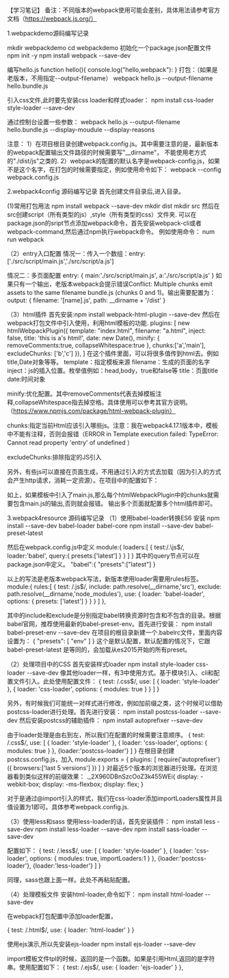 【学习笔记】
备注：不同版本的webpack使用可能会差别，具体用法请参考官方文档（https://webpack.js.org/）

1.webpackdemo源码编写记录

mkdir webpackdemo
cd webpackdemo
初始化一个package.json配置文件 npm init -y
npm install webpack --save-dev

编写hello.js
function hello(){
console.log("hello,webpack"):
}
打包：（如果是老版本，不用指定--output-filename）
webpack hello.js --output-filename hello.bundle.js

引入css文件,此时要先安装css loader和样式loader：
npm install css-loader style-loader --save-dev

通过控制台设置一些参数：
webpack hello.js --output-filename hello.bundle.js --display-moudule --display-reasons

注意：
1）在项目根目录创建webpack.config.js。其中需要注意的是，最新版本的webpack配置输出文件路径的时候需要写"__dirname"，
不能使用老方式的"./dist/js"之类的.
2）webpack的配置的默认名字是webpack-config.js，如果不是这个名字，在打包的时候需要指定，例如使用命令如下：
webpack --config webpack.config.js

2.webpack4config 源码编写记录
首先创建文件目录后,进入目录。

(1)常用打包用法
npm install webpack --save-dev
mkdir dist
mkdir src
然后在src创建script（所有类型的js）,style（所有类型的css）文件夹.
可以在package.json的sript节点添加webpack命令，首先安装webpack-cli或者webpack-command,然后通过npm执行webpack命令。
例如使用命令：
num run webpack

（2）entry入口配置
情况一：传入一个数组：entry: ['./src/script/main.js','./src/script/a.js']

情况二：多页面配置
entry: {
    main:'./src/script/main.js',
    a:'./src/script/a.js'
}
如果只有一个输出，老版本webpack会提示错误Conflict: Multiple chunks emit assets to the same filename
bundle.js (chunks 0 and 1)。输出需要配置为：
output: {
    filename: '[name].js',
    path: __dirname + '/dist'
}

（3）html插件
首先安装:npm install webpack-html-plugin --save-dev
然后在webpack打包文件中引入使用，利用html模板的功能.
plugins: [
    new htmlWebpackPlugin({
        template: "index.html",
        filename: "a.html",
        inject: false,
        title: 'this is a\'s html!',
        date: new Date(),
        minify: {
            removeComments:true,
            collapseWhitespace:true
        },
        chunks:['a','main'],
        excludeChunks: ['b','c']
    }),
]
在这个插件里面，可以将很多值传到html去。例如title,Date对象等等。
template：指定模板来源
filename：生成的页面的名字
inject：js的插入位置。枚举值例如：head,body，true和false等
title：页面title
date:时间对象

minify:优化配置。其中removeComments代表去掉模板注释,collapseWhitespace指去掉空格。具体使用可以参考其官方说明。（https://www.npmjs.com/package/html-webpack-plugin）

chunks:指定当前Html应该引入哪些js。注意：我在webpack4.17.1版本中，模板中不能有注释，否则会报错（ERROR in Template execution failed: TypeError: Cannot read property 'entry' of undefined
）

excludeChunks:排除指定的JS引入

另外，有些js可以直接在页面生成，不用通过引入的方式去加载（因为引入的方式会产生http请求，消耗一定资源）。在项目中的配置如下：
<script type="text/javascript">
    <%= compilation.assets[htmlWebpackPlugin.files.chunks.main.entry.substr(htmlWebpackPlugin.files.publicPath.length)].source()%>
</script>

如上，如果模板中引入了main.js,那么每个htmlWebpackPlugin中的chunks就需要包含main.js的输出,否则就会报错。
输出多个页面就配置多个html插件即可。


3.webpack4resource 源码编写记录
（1）使用babel-loader转换ES6
安装
npm install --save-dev babel-loader babel-core
npm install --save-dev babel-preset-latest

然后在webpack.config.js中定义
module:{
    loaders:[
        {
            test:/.\js$/,
            loader:'babel',
            query:{
                 presets:['latest']
             }
        }
    ]
}
其中的query节点可以在package.json中定义。
  "babel":{
    "presets":["latest"]
  }

以上的写法是老版本webpack写法，新版本使用loader需要用rules标签。
module:{
    rules:[
        {
            test: /\.js$/,
            include: path.resolve(__dirname,'src'),
            exclude: path.resolve(__dirname,'node_modules'),
            use: {
                loader: 'babel-loader',
                options: {
                    presets: ['latest']
                }
            }
        }
    ]
},

其中的include和exclude是分别指定babel转换资源时包含和不包含的目录。根据babel官网，推荐使用最新的babel-preset-env。首先进行安装：
npm install babel-preset-env --save-dev
在项目的根目录新建一个.babelrc文件，里面内容设置为：
{
    "presets": [ "env" ]
}
这个是默认配置，默认配置的情况下，它跟 babel-preset-latest 是等同的，会加载从es2015开始的所有preset。

（2）处理项目中的CSS
首先安装样式loader
npm install style-loader css-loader --save-dev
像其他loader一样，有3中使用方式。基于模块引入、cli和配置文件引入。此处使用配置文件：
{
    test: /\.css$/,
    use: [
        { loader: 'style-loader' },
        { loader: 'css-loader',
            options: {
            modules: true
            }
        }
    ]
}

另外，有时候我们可能统一对样式进行修改，例如加前缀之类，这个时候可以借助postcss-loader进行处理。首先进行安装：
npm install postcss-loader --save-dev
然后安装postcss的辅助插件：
npm install autoprefixer --save-dev

由于loader处理是由右到左，所以我们在配置的时候需要注意顺序。
{
    test: /\.css$/,
    use: [
        { loader: 'style-loader' },
        { loader: 'css-loader',
            options: {
                modules: true
            }
        },
        {loader:'postcss-loader'}
    ]
}
在根目录创建postcss.config.js，加入
module.exports = {
    plugins: [
        require('autoprefixer')({
            browsers:['last 5 versions']
        })
    ]
}
对最近5个版本的浏览器进行处理。在浏览器看到类似这样的前缀效果：
._2X960DBnSzcOoZ3k455WEi{
    display: -webkit-box;
    display: -ms-flexbox;
    display: flex;
}

对于是通过@import引入的样式，我们在css-loader添加importLoaders属性并且值设置为1即可。具体参考webpack.config.js.

（3）使用less和sass
使用less-loader的话，首先安装插件：
npm install less -save-dev
npm install less-loader --save-dev
npm install sass-loader --save-dev

配置如下：
{
    test: /\.less$/,
    use: [
        { loader: 'style-loader' },
        { loader: 'css-loader',
            options: {
            modules: true,
            importLoaders:1
            }
        },
        {loader:'postcss-loader'},
        {loader:'less-loader'}
    ]
}

同理，sass也跟上面一样。此处不再粘贴配置。

（4）处理模板文件
安装html-loader,命令如下：
npm install html-loader --save-dev

在webpack打包配置中添加loader配置，

{
    test: /\.html$/,
    use: {
        loader: 'html-loader'
    }
}

使用ejs演示,所以先安装ejs-loader
npm install ejs-loader --save-dev

import模板文件tpl的时候，返回的是一个函数。如果是引用Html,返回的是字符串。使用配置如下：
{
    test: /\.ejs$/,
    use: {
        loader: 'ejs-loader'
    }
},



